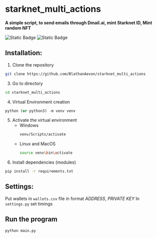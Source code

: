 # starknet_multi_actions

**A simple script, to send emails through Dmail.ai, mint Starknet ID, Mint random NFT**

![Static Badge](https://img.shields.io/badge/Starknet-8A2BE2) ![Static Badge](https://img.shields.io/badge/Language:-python)

## Installation:

1. Clone the repository
```bash
git clone https://github.com/BlathanAevon/starknet_multi_actions
```

3. Go to directory
```bash
cd starknet_multi_actions
```
4. Virtual Environment creation
```python
python (or python3) -m venv venv
```
5. Activate the virtual environment
    - Windows
      ```bash
      venv/Scripts/activate
      ```
    - Linux and MacOS
      ```bash
      source venv\bin\activate
      ```
6. Install dependencies (modules)
```bash
pip install -r requirements.txt
```

## Settings:

Put wallets in `wallets.csv` file in format *ADDRESS*, *PRIVATE KEY*
In `settings.py` set timings

## Run the program
```python main.py```

